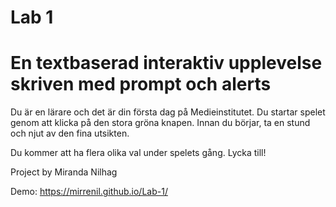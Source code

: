 # Lab 1
# En textbaserad interaktiv upplevelse skriven med prompt och alerts

Du är en lärare och det är din första dag på Medieinstitutet. 
Du startar spelet genom att klicka på den stora gröna knapen.
Innan du börjar, ta en stund och njut av den fina utsikten.

Du kommer att ha flera olika val under spelets gång. Lycka till!

Project by Miranda Nilhag

Demo: https://mirrenil.github.io/Lab-1/
